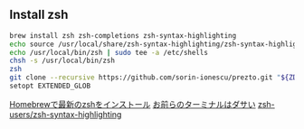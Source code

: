 ## Install zsh

```sh
brew install zsh zsh-completions zsh-syntax-highlighting
echo source /usr/local/share/zsh-syntax-highlighting/zsh-syntax-highlighting.zsh >> ~/.zshrc
echo /usr/local/bin/zsh | sudo tee -a /etc/shells
chsh -s /usr/local/bin/zsh
zsh
git clone --recursive https://github.com/sorin-ionescu/prezto.git "${ZDOTDIR:-$HOME}/.zprezto"
setopt EXTENDED_GLOB
```

[Homebrewで最新のzshをインストール](https://saku.io/install-latest-zsh-using-homebrew/)
[お前らのターミナルはダサい](https://qiita.com/kinchiki/items/57e9391128d07819c321)
[zsh-users/zsh-syntax-highlighting](https://github.com/zsh-users/zsh-syntax-highlighting)
